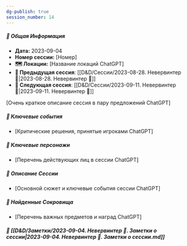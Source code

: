 ```yaml
---
dg-publish: true
session_number: 14
---
```


##### 📅 Общая Информация

- **Дата:** 2023-09-04
- **Номер cессии:** [Номер]
- **🗺️ Локации:** [Название локаций ChatGPT]
- **🔗 Предыдущая сессия**: [[D&D/Сессии/2023-08-28. Невервинтер 🛑\|2023-08-28. Невервинтер 🛑]]
- **🔗 Следующая сессия**: [[D&D/Сессии/2023-09-11. Невервинтер 🛑\|2023-09-11. Невервинтер 🛑]]

[Очень краткое описание сессия в пару предложений ChatGPT]
##### 🔑 **Ключевые события** 
- [Критические решения, принятые игроками ChatGPT]
##### 🧍 **Ключевые персонажи** 
- [Перечень действующих лиц в сессии ChatGPT]
##### 📖 **Описание Сессии** 
- [Основной сюжет и ключевые события сессии ChatGPT]
##### 💎 **Найденные Сокровища** 
- [Перечень важных предметов и наград ChatGPT]
##### 📝 **[[D&D/Заметки/2023-09-04. Невервинтер 🛑. Заметки о сессии\|2023-09-04. Невервинтер 🛑. Заметки о сессии.md]]**